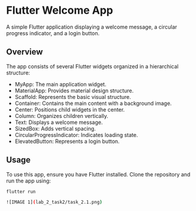 # Flutter Welcome App

A simple Flutter application displaying a welcome message, a circular progress indicator, and a login button.

## Overview

The app consists of several Flutter widgets organized in a hierarchical structure:

- MyApp: The main application widget.
- MaterialApp: Provides material design structure.
- Scaffold: Represents the basic visual structure.
- Container: Contains the main content with a background image.
- Center: Positions child widgets in the center.
- Column: Organizes children vertically.
- Text: Displays a welcome message.
- SizedBox: Adds vertical spacing.
- CircularProgressIndicator: Indicates loading state.
- ElevatedButton: Represents a login button.

## Usage

To use this app, ensure you have Flutter installed. Clone the repository and run the app using:

```bash
flutter run

![IMAGE 1](lab_2_task2/task_2.1.png)
